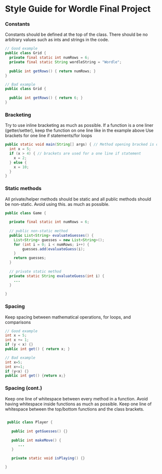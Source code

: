 # Style Guide for Wordle Final Project

### Constants
Constants should be defined at the top of the class. There should be no arbitrary values such as ints and strings in the code.

```java
// Good example
public class Grid {
  private final static int numRows = 6;
  private final static String wordleString = "Wordle";
  
  public int getRows() { return numRows; }
}
```

```java
// Bad example
public class Grid {
  
  public int getRows() { return 6; }
}
```

### Bracketing
Try to use inline bracketing as much as possible. If a function is a one liner (getter/setter), keep the function on one line like in the example above
Use brackets for one line if statements/for loops

```java
public static void main(String[] args) { // Method opening bracked is on same line
  int x = 5;
  if (x > 4) { // brackets are used for a one line if statement
    x = 2;
  } else {
    x = 10;
  }
}
```

### Static methods
All private/helper methods should be static and all public methods should be non-static. Avoid using this.<variable> as much as possible.

```java
public class Game {
  
  private final static int numRows = 6;
  
  // public non-static method
  public List<String> evaluateGuesses() {
    List<String> guesses = new List<String>();
    for (int i = 0; i < numRows; i++) {
        guesses.add(evaluateGuess(i);
    }
    return guesses;
  }
  
  // private static method
  private static String evaluateGuess(int i) {
    ...
  }
  
}
```

### Spacing
Keep spacing between mathematical operations, for loops, and comparisons

```java
// Good example
int x = 5;
int x += 1;
if (y < x) {}
public int get() { return x; }
```

```java
// Bad example
int x=5;
int x+=1;
if (y<x) {}
public int get() {return x;}
```

### Spacing (cont.)
Keep one line of whitespace between every method in a function.
Avoid having whitespace inside functions as much as possible.
Keep one line of whitespace between the top/bottom functions and the class brackets.
         
```java
         
 public class Player {
   
   public int getGuesses() {}
         
   public int makeMove() {
      ...
   }
         
   private static void isPlaying() {}

}
``` 
   
